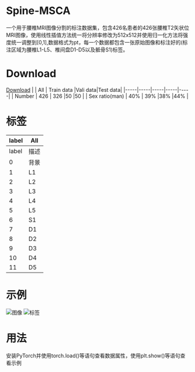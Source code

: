 # Spine-MSCA
一个用于腰椎MRI图像分割的标注数据集，包含426名患者的426张腰椎T2矢状位MRI图像，使用线性插值方法统一将分辨率修改为512x512并使用归一化方法将强度统一调整到[0,1],数据格式为pt，每一个数据都包含一张原始图像和标注好的(标注区域为腰椎L1-L5、椎间盘D1-D5以及骶骨S1)标签。
# Download
[Download]()
|  | All | Train data |Vali data|Test data|
|-----|-----|-----|-----|-----|
| Number | 426 | 326 |50 |50 |
| Sex ratio(man) | 40% | 39% |38% |44% |

# 标签
| label | All | 
|-----|-----|
| label | 描述 | 
| 0 | 背景 | 
| 1 | L1 | 
| 2 | L2 | 
| 3 | L3 | 
| 4 | L4 |
| 5 | L5 |
| 6 | S1 | 
| 7 | D1 | 
| 8 | D2 | 
| 9 | D3 | 
| 10 | D4 |
| 11 | D5 |
# 示例
![图像](https://github.com/user-attachments/assets/e9cc199b-74b3-479e-afc6-850e94aebf3b)
![标签](https://github.com/user-attachments/assets/f0c17171-ee40-4124-ad68-1f77ec17a9c9)
# 用法
安装PyTorch并使用torch.load()等语句查看数据属性，使用plt.show()等语句查看示例
